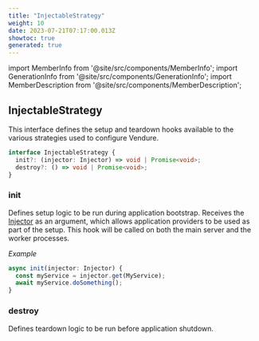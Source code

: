```yaml
---
title: "InjectableStrategy"
weight: 10
date: 2023-07-21T07:17:00.013Z
showtoc: true
generated: true
---
```

<!-- This file was generated from the Vendure source. Do not modify. Instead, re-run the "docs:build" script -->
import MemberInfo from '@site/src/components/MemberInfo';
import GenerationInfo from '@site/src/components/GenerationInfo';
import MemberDescription from '@site/src/components/MemberDescription';


## InjectableStrategy

<GenerationInfo sourceFile="packages/core/src/common/types/injectable-strategy.ts" sourceLine="10" packageName="@vendure/core" />

This interface defines the setup and teardown hooks available to the
various strategies used to configure Vendure.

```ts title="Signature"
interface InjectableStrategy {
  init?: (injector: Injector) => void | Promise<void>;
  destroy?: () => void | Promise<void>;
}
```

<div className="members-wrapper">

### init

<MemberInfo kind="property" type="(injector: <a href='/docs/reference/typescript-api/common/injector#injector'>Injector</a>) =&#62; void | Promise&#60;void&#62;"   />

Defines setup logic to be run during application bootstrap. Receives
the <a href='/docs/reference/typescript-api/common/injector#injector'>Injector</a> as an argument, which allows application providers
to be used as part of the setup. This hook will be called on both the
main server and the worker processes.

*Example*

```ts
async init(injector: Injector) {
  const myService = injector.get(MyService);
  await myService.doSomething();
}
```
### destroy

<MemberInfo kind="property" type="() =&#62; void | Promise&#60;void&#62;"   />

Defines teardown logic to be run before application shutdown.


</div>
